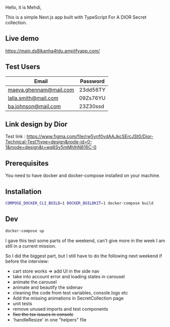 Hello, it is Mehdi,

This is a simple Next.js app built with TypeScript For A DIOR Secret collection.

## Live demo

https://main.ds8lkanha4tdu.amplifyapp.com/

## Test Users

| Email                  | Password |
| ---------------------- | -------- |
| maeva.ghennam@mail.com | 23dd56TY |
| lalla.smith@mail.com   | 09Zs76YU |
| ba.johnson@mail.com    | 23Z30ssd |

## Link design by Dior

Test link : https://www.figma.com/file/rw5ynf0ydAAJkcSErcJSt0/Dior-Technical-Test?type=design&node-id=0-1&mode=design&t=wq6Sy5mMhlhN816C-0

## Prerequisites

You need to have docker and docker-compose installed on your machine.

## Installation

```zsh
COMPOSE_DOCKER_CLI_BUILD=1 DOCKER_BUILDKIT=1 docker-compose build
```

## Dev

```zsh
docker-compose up
```

<!--👉  reste à faire  -->

I gave this test some parts of the weekend, can't give more in the week I am still in a current mission.

So I did the biggest part, but I still have to do the following next weekend if before the interview:

- cart store works => add UI in the side nav
- take into account error and loading states in carousel
- animate the carousel
- animate and beautify the sidenav
- cleaning the code from test variables, console.logs etc
- Add the missing animations in SecretCollection page
- unit tests
- remove unused imports and test components
- ~~fixe the tsx issues in console~~
- 'handleResize' in one "helpers" file
<!-- -------------------------- -->
